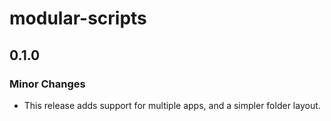 # modular-scripts

## 0.1.0

### Minor Changes

- This release adds support for multiple apps, and a simpler folder layout.
